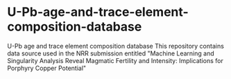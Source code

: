 # U-Pb-age-and-trace-element-composition-database
U-Pb age and trace element composition database
This repository contains data source used in the NRR submission entitled "Machine Learning and Singularity Analysis Reveal Magmatic Fertility and Intensity: Implications for Porphyry Copper Potential" 
